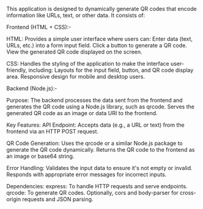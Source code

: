 This application is designed to dynamically generate QR codes that encode information like URLs, text, or other data. It consists of:

Frontend (HTML + CSS):-

HTML: Provides a simple user interface where users can:
Enter data (text, URLs, etc.) into a form input field.
Click a button to generate a QR code.
View the generated QR code displayed on the screen.

CSS: Handles the styling of the application to make the interface user-friendly, including:
Layouts for the input field, button, and QR code display area.
Responsive design for mobile and desktop users.



Backend (Node.js):-

Purpose:
The backend processes the data sent from the frontend and generates the QR code using a Node.js library, such as qrcode.
Serves the generated QR code as an image or data URI to the frontend.

Key Features:
API Endpoint: Accepts data (e.g., a URL or text) from the frontend via an HTTP POST request.

QR Code Generation:
Uses the qrcode or a similar Node.js package to generate the QR code dynamically.
Returns the QR code to the frontend as an image or base64 string.

Error Handling:
Validates the input data to ensure it's not empty or invalid.
Responds with appropriate error messages for incorrect inputs.

Dependencies:
express: To handle HTTP requests and serve endpoints.
qrcode: To generate QR codes.
Optionally, cors and body-parser for cross-origin requests and JSON parsing.
